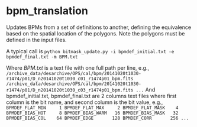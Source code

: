 # bpm_translation
Updates BPMs from a set of definitions to another, defining the equivalence 
based on the spatial location of the polygons. Note the polygons must be 
defined in the input files.

A typical call is
`python bitmask_update.py -i bpmdef_initial.txt -e bpmdef_final.txt -m BPM.txt`

Where _BPM.txt_ is a text file with one full path per line, e.g.,
    ```
    /archive_data/desarchive/OPS/cal/bpm/20141020t1030-r1474/p01/D_n20141020t1030_c01_r1474p01_bpm.fits
    /archive_data/desarchive/OPS/cal/bpm/20141020t1030-r1474/p01/D_n20141020t1030_c03_r1474p01_bpm.fits
    ...
    ```
And bpmdef_initial.txt, bpmdef_final.txt are 2 columns text files where first
column is the bit name, and second column is the bit value, e.g.,
    ```
    BPMDEF_FLAT_MIN     1
    BPMDEF_FLAT_MAX     2
    BPMDEF_FLAT_MASK    4
    BPMDEF_BIAS_HOT     8
    BPMDEF_BIAS_WARM   16
    BPMDEF_BIAS_MASK   32
    BPMDEF_BIAS_COL    64
    BPMDEF_EDGE       128
    BPMDEF_CORR       256
    ...
    ```
